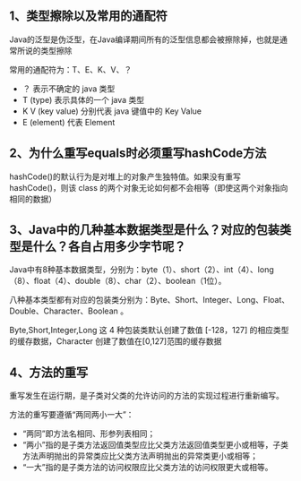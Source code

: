 ## 1、类型擦除以及常用的通配符
Java的泛型是伪泛型，在Java编译期间所有的泛型信息都会被擦除掉，也就是通常所说的类型擦除

常用的通配符为：T、E、K、V、？
- ？ 表示不确定的 java 类型
- T (type) 表示具体的一个 java 类型
- K V (key value) 分别代表 java 键值中的 Key Value
- E (element) 代表 Element

## 2、为什么重写equals时必须重写hashCode方法
hashCode()的默认行为是对堆上的对象产生独特值。如果没有重写hashCode()，则该 class 的两个对象无论如何都不会相等（即使这两个对象指向相同的数据）

## 3、Java中的几种基本数据类型是什么？对应的包装类型是什么？各自占用多少字节呢？

Java中有8种基本数据类型，分别为：byte（1）、short（2）、int（4）、long（8）、float（4）、double（8）、char（2）、boolean（1位）。

八种基本类型都有对应的包装类分别为：Byte、Short、Integer、Long、Float、Double、Character、Boolean 。

Byte,Short,Integer,Long 这 4 种包装类默认创建了数值 [-128，127] 的相应类型的缓存数据，Character 创建了数值在[0,127]范围的缓存数据

## 4、方法的重写
重写发生在运行期，是子类对父类的允许访问的方法的实现过程进行重新编写。

方法的重写要遵循“两同两小一大”：
- “两同”即方法名相同、形参列表相同；
- “两小”指的是子类方法返回值类型应比父类方法返回值类型更小或相等，子类方法声明抛出的异常类应比父类方法声明抛出的异常类更小或相等；
- “一大”指的是子类方法的访问权限应比父类方法的访问权限更大或相等。













